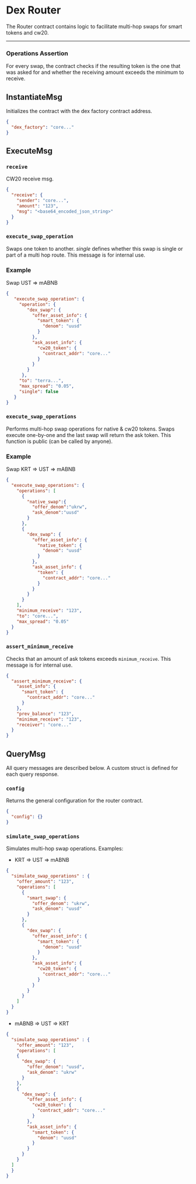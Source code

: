 # Dex Router

The Router contract contains logic to facilitate multi-hop swaps for smart tokens and cw20.

---

### Operations Assertion

For every swap, the contract checks if the resulting token is the one that was asked for and whether the receiving amount exceeds the minimum to receive.

## InstantiateMsg

Initializes the contract with the dex factory contract address.

```json
{
  "dex_factory": "core..."
}
```

## ExecuteMsg

### `receive`

CW20 receive msg.

```json
{
  "receive": {
    "sender": "core...",
    "amount": "123",
    "msg": "<base64_encoded_json_string>"
  }
}
```

### `execute_swap_operation`

Swaps one token to another. _single_ defines whether this swap is single or part of a multi hop route.
This message is for internal use.

### Example

Swap UST => mABNB

```json
{
   "execute_swap_operation": {
     "operation": {
        "dex_swap": {
          "offer_asset_info": {
            "smart_token": {
              "denom": "uusd"
            }
          },
          "ask_asset_info": {
            "cw20_token": {
              "contract_addr": "core..."
            }
          }
        }
      },
     "to": "terra...",
     "max_spread": "0.05",
     "single": false
   }
}
```

### `execute_swap_operations`

Performs multi-hop swap operations for native & cw20 tokens. Swaps execute one-by-one and the last swap will return the ask token. This function is public (can be called by anyone).

### Example

Swap KRT => UST => mABNB

```json
{
  "execute_swap_operations": {
    "operations": [
      {
        "native_swap":{
          "offer_denom":"ukrw",
          "ask_denom":"uusd"
        }
      },
      {
        "dex_swap": {
          "offer_asset_info": {
            "native_token": {
              "denom": "uusd"
            }
          },
          "ask_asset_info": {
            "token": {
              "contract_addr": "core..."
            }
          }
        }
      }
    ],
    "minimum_receive": "123",
    "to": "core...",
    "max_spread": "0.05"
  }
}
```

### `assert_minimum_receive`

Checks that an amount of ask tokens exceeds `minimum_receive`. This message is for internal use.

```json
{
  "assert_minimum_receive": {
    "asset_info": {
      "smart_token": {
        "contract_addr": "core..."
      }
    },
    "prev_balance": "123",
    "minimum_receive": "123",
    "receiver": "core..."
  }
}
```

## QueryMsg

All query messages are described below. A custom struct is defined for each query response.

### `config`

Returns the general configuration for the router contract.

```json
{
  "config": {}
}
```

### `simulate_swap_operations`

Simulates multi-hop swap operations. Examples:

- KRT => UST => mABNB

```json
{
  "simulate_swap_operations" : {
    "offer_amount": "123",
    "operations": [
      {
        "smart_swap": {
          "offer_denom": "ukrw",
          "ask_denom": "uusd"
        }
      },
      {
        "dex_swap": {
          "offer_asset_info": {
            "smart_token": {
              "denom": "uusd"
            }
          },
          "ask_asset_info": {
            "cw20_token": {
              "contract_addr": "core..."
            }
          }
        }
      }
    ]
  }
}
```

- mABNB => UST => KRT

```json
{
  "simulate_swap_operations" : {
    "offer_amount": "123",
    "operations": [
    {
      "dex_swap": {
        "offer_denom": "uusd",
        "ask_denom": "ukrw"
      }
    },
    {
      "dex_swap": {
        "offer_asset_info": {
          "cw20_token": {
            "contract_addr": "core..."
          }
        },
        "ask_asset_info": {
          "smart_token": {
            "denom": "uusd"
          }
        }
      }
    }
  ]
  }
}
```
